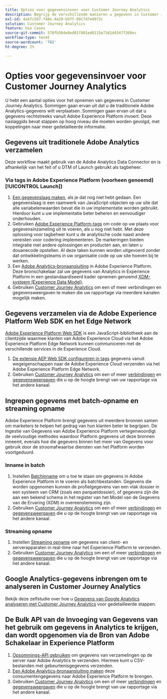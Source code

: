 ```yaml
---
title: Opties voor gegevensinvoer voor Customer Journey Analytics
description: Begrijp de verschillende manieren u gegevens in Customer Journey Analytics kunt opnemen
exl-id: 4a47c587-f48e-4e29-b97f-00c7d7e6972c
solution: Customer Journey Analytics
feature: Use Cases
source-git-commit: 570fb36de0ed81f001ed6115e73d1d4347f368ec
workflow-type: tm+mt
source-wordcount: '782'
ht-degree: 2%

---
```


# Opties voor gegevensinvoer voor Customer Journey Analytics

U hebt een aantal opties voor het opnemen van gegevens in Customer Journey Analytics. Sommigen gaan ervan uit dat u de traditionele Adobe Analytics-gegevens wilt verplaatsen. Sommigen gaan ervan uit dat u gegevens rechtstreeks vanuit Adobe Experience Platform invoert. Deze naslaggids bevat stappen op hoog niveau die moeten worden gevolgd, met koppelingen naar meer gedetailleerde informatie.

## Gegevens uit traditionele Adobe Analytics verzamelen

Deze workflow maakt gebruik van de Adobe Analytics Data Connector en is afhankelijk van het feit of u DTM of Launch gebruikt als tagbeheer.

### Via tags in Adobe Experience Platform (voorheen genoemd) [!UICONTROL Launch])

1. [Een gegevenslaag maken](https://experienceleague.adobe.com/docs/analytics/implementation/prepare/data-layer.html), als je dat nog niet hebt gedaan. Een gegevenslaag is een raamwerk van JavaScript-objecten op uw site dat alle variabelenwaarden bevat die in uw implementatie worden gebruikt. Hierdoor kunt u uw implementatie beter beheren en eenvoudiger onderhouden.
1. Gebruiken [Adobe Experience Platform-tags](https://experienceleague.adobe.com/docs/analytics/implementation/launch/overview.html) om code op uw plaats voor gegevensinzameling uit te voeren, als u nog niet hebt. Met deze oplossing voor tagbeheer kunt u de analytische code naast andere vereisten voor codering implementeren. De markeringen bieden integratie met andere oplossingen en producten aan, en laten u douanecode opstellen. Al deze taken kunnen worden uitgevoerd zonder dat ontwikkelingsteams in uw organisatie code op uw site hoeven bij te werken.
1. Een [Adobe Analytics-bronaansluiting](https://experienceleague.adobe.com/docs/experience-platform/sources/ui-tutorials/create/adobe-applications/analytics.html) in Adobe Experience Platform. Deze bronschakelaar zal uw gegevens van Analytics in Experience Platform in een gestandaardiseerd kader opnemen genoemd [XDM-systeem (Experience Data Model)](https://experienceleague.adobe.com/docs/experience-platform/xdm/home.html?lang=nl).
1. Gebruiken [Customer Journey Analytics](https://experienceleague.adobe.com/docs/analytics-platform/using/cja-overview/cja-getting-started.html) om een of meer verbindingen en gegevensweergaven te maken die uw rapportage via meerdere kanalen mogelijk maken.

## Gegevens verzamelen via de Adobe Experience Platform Web SDK en het Edge Network

[Adobe Experience Platform Web SDK](https://experienceleague.adobe.com/docs/experience-platform/edge/home.html?lang=en) is een JavaScript-bibliotheek aan de clientzijde waarmee klanten van Adobe Experience Cloud via het Adobe Experience Platform Edge Network kunnen communiceren met de verschillende services in de Experience Cloud.

1. [De extensie AEP Web SDK configureren in tags](https://experienceleague.adobe.com/docs/experience-platform/tags/extensions/adobe/sdk/overview.html?lang=en) gegevens vanuit wegeigenschappen naar de Adobe Experience Cloud verzenden via het Adobe Experience Platform Edge Network.
1. Gebruiken [Customer Journey Analytics](https://experienceleague.adobe.com/docs/analytics-platform/using/cja-overview/cja-getting-started.html) om een of meer [verbindingen](/help/connections/create-connection.md) en [gegevensweergaven](/help/data-views/data-views.md) die u op de hoogte brengt van uw rapportage via het andere kanaal.

## Ingrepen gegevens met batch-opname en streaming opname

Adobe Experience Platform brengt gegevens uit meerdere bronnen samen om marketers te helpen het gedrag van hun klanten beter te begrijpen. De Ingestie van Gegevens van Adobe Experience Platform vertegenwoordigt de veelvoudige methodes waardoor Platform gegevens uit deze bronnen inneemt, evenals hoe die gegevens binnen het meer van Gegevens voor gebruik door de stroomafwaartse diensten van het Platform worden voortgeduurd.

### Inname in batch

1. Instellen [Batchinname](https://experienceleague.adobe.com/docs/experience-platform/ingestion/batch/overview.html?lang=en#batch) om u toe te staan om gegevens in Adobe Experience Platform in te voeren als batchbestanden. Gegevens die worden opgenomen kunnen de profielgegevens van een vlak dossier in een systeem van CRM (zoals een parquetdossier), of gegevens zijn die aan een bekend schema in het register van het Model van de Gegevens van de Ervaring (XDM) in overeenstemming zijn.
1. Gebruiken [Customer Journey Analytics](https://experienceleague.adobe.com/docs/analytics-platform/using/cja-overview/cja-getting-started.html) om een of meer [verbindingen](/help/connections/create-connection.md) en [gegevensweergaven](/help/data-views/data-views.md) die u op de hoogte brengt van uw rapportage via het andere kanaal.

### Streaming opname

1. Instellen [Streaming opname](https://experienceleague.adobe.com/docs/experience-platform/ingestion/streaming/overview.html?lang=en#streaming) om gegevens van client- en serverapparaten in real-time naar het Experience Platform te verzenden.
1. Gebruiken [Customer Journey Analytics](https://experienceleague.adobe.com/docs/analytics-platform/using/cja-overview/cja-getting-started.html) om een of meer [verbindingen](/help/connections/create-connection.md) en [gegevensweergaven](/help/data-views/data-views.md) die u op de hoogte brengt van uw rapportage via het andere kanaal.

## Google Analytics-gegevens inbrengen om te analyseren in Customer Journey Analytics

Bekijk deze zelfstudie over hoe u [Gegevens van Google Analytics analyseren met Customer Journey Analytics](https://experienceleague.adobe.com/docs/platform-learn/comprehensive-technical-tutorial/module16/ex5.html?lang=en#objectives) voor gedetailleerde stappen.

## De Bulk API van de Invoeging van Gegevens van het gebruik om gegevens in Analytics te krijgen, dan wordt opgenomen via de Bron van Adobe Schakelaar in Experience Platform

1. [Opsommings-API gebruiken](https://www.adobe.io/apis/experiencecloud/analytics/docs.html#!AdobeDocs/analytics-2.0-apis/master/bdia.md) om gegevens van verzamelingen op de server naar Adobe Analytics te verzenden. Hiermee kunt u CSV-bestanden met gebeurtenisgegevens verzenden.
1. [Een Adobe Analytics-bronaansluiting maken](https://experienceleague.adobe.com/docs/experience-platform/sources/ui-tutorials/create/adobe-applications/analytics.html?lang=en) deze consumentengegevens naar Adobe Experience Platform te brengen.
1. Gebruiken [Customer Journey Analytics](https://experienceleague.adobe.com/docs/analytics-platform/using/cja-overview/cja-getting-started.html) om een of meer [verbindingen](/help/connections/create-connection.md) en [gegevensweergaven](/help/data-views/data-views.md) die u op de hoogte brengt van uw rapportage via het andere kanaal.
